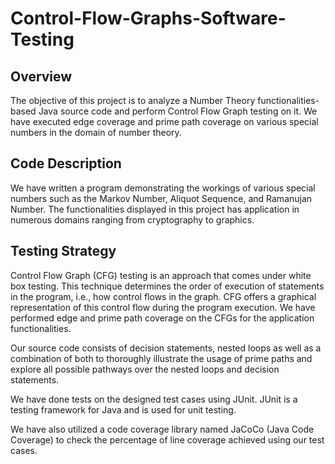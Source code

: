 # Control-Flow-Graphs-Software-Testing

## Overview
The objective of this project is to analyze a Number Theory functionalities-based Java source code and perform Control Flow Graph testing on it. We have executed edge coverage and prime path coverage on various special numbers in the domain of number theory.

## Code Description
We have written a program demonstrating the workings of various special numbers such as the Markov Number, Aliquot Sequence, and Ramanujan Number. The functionalities displayed in this project has application in numerous domains ranging from cryptography to graphics.

## Testing Strategy
Control Flow Graph (CFG) testing is an approach that comes under white box testing. This technique determines the order of execution of statements in the program, i.e., how control flows in the graph. CFG offers a graphical representation of this control flow during the program execution. We have performed edge and prime path coverage on the CFGs for the application functionalities.

Our source code consists of decision statements, nested loops as well as a combination of both to thoroughly illustrate the usage of prime paths and explore all possible pathways over the nested loops and decision statements.

We have done tests on the designed test cases using JUnit. JUnit is a testing framework for Java and is used for unit testing.

We have also utilized a code coverage library named JaCoCo (Java Code Coverage) to check the percentage of line coverage achieved using our test cases.
